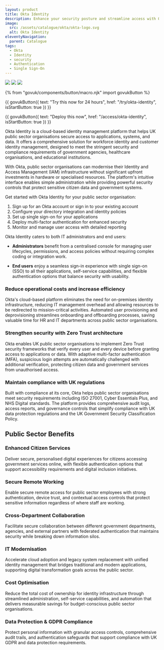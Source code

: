 ```yaml
---
layout: product
title: Okta Identity
description: Enhance your security posture and streamline access with Okta's leading identity management platform for UK public sector organisations
image:
  src: /assets/catalogue/okta/okta-logo.svg
  alt: Okta Identity
eleventyNavigation:
  parent: Catalogue
tags:
  - Okta
  - Identity
  - security
  - Authentication
  - Single Sign-On
---
```


![](https://img.shields.io/badge/provider-okta-blue)
![](https://img.shields.io/badge/owner-private_sector-orange)
![](https://img.shields.io/badge/access-NDX_OIDC-green)

{% from "govuk/components/button/macro.njk" import govukButton %}

{{ govukButton({
  text: "Try this now for 24 hours",
  href: "/try/okta-identity",
  isStartButton: true
}) }}
</br>

{{ govukButton({
  text: "Deploy this now",
  href: "/access/okta-identity",
  isStartButton: true
}) }}

Okta Identity is a cloud-based identity management platform that helps UK public sector organisations secure access to applications, systems, and data. It offers a comprehensive solution for workforce identity and customer identity management, designed to meet the stringent security and compliance requirements of government agencies, healthcare organisations, and educational institutions.

With Okta, public sector organisations can modernise their Identity and Access Management (IAM) infrastructure without significant upfront investments in hardware or specialised resources. The platform's intuitive interface enables simple administration while providing powerful security controls that protect sensitive citizen data and government systems.

Get started with Okta Identity for your public sector organisation:

1. Sign up for an Okta account or sign in to your existing account
2. Configure your directory integration and identity policies
3. Set up single sign-on for your applications
4. Deploy multi-factor authentication for enhanced security
5. Monitor and manage user access with detailed reporting

Okta Identity caters to both IT administrators and end users:

- **Administrators** benefit from a centralised console for managing user lifecycles, permissions, and access policies without requiring complex coding or integration work.

- **End users** enjoy a seamless sign-in experience with single sign-on (SSO) to all their applications, self-service capabilities, and flexible authentication options that balance security with usability.

### Reduce operational costs and increase efficiency

Okta's cloud-based platform eliminates the need for on-premises identity infrastructure, reducing IT management overhead and allowing resources to be redirected to mission-critical activities. Automated user provisioning and deprovisioning streamlines onboarding and offboarding processes, saving valuable time for HR and IT departments across public sector organisations.

### Strengthen security with Zero Trust architecture

Okta enables UK public sector organisations to implement Zero Trust security frameworks that verify every user and every device before granting access to applications or data. With adaptive multi-factor authentication (MFA), suspicious login attempts are automatically challenged with additional verification, protecting citizen data and government services from unauthorised access.

### Maintain compliance with UK regulations

Built with compliance at its core, Okta helps public sector organisations meet security requirements including ISO 27001, Cyber Essentials Plus, and NHS Digital standards. The platform provides comprehensive audit logs, access reports, and governance controls that simplify compliance with UK data protection regulations and the UK Government Security Classification Policy.

## Public Sector Benefits

### Enhanced Citizen Services

Deliver secure, personalised digital experiences for citizens accessing government services online, with flexible authentication options that support accessibility requirements and digital inclusion initiatives.

### Secure Remote Working

Enable secure remote access for public sector employees with strong authentication, device trust, and contextual access controls that protect sensitive information regardless of where staff are working.

### Cross-Department Collaboration

Facilitate secure collaboration between different government departments, agencies, and external partners with federated authentication that maintains security while breaking down information silos.

### IT Modernisation

Accelerate cloud adoption and legacy system replacement with unified identity management that bridges traditional and modern applications, supporting digital transformation goals across the public sector.

### Cost Optimisation

Reduce the total cost of ownership for identity infrastructure through streamlined administration, self-service capabilities, and automation that delivers measurable savings for budget-conscious public sector organisations.

### Data Protection & GDPR Compliance

Protect personal information with granular access controls, comprehensive audit trails, and authentication safeguards that support compliance with UK GDPR and data protection requirements.
